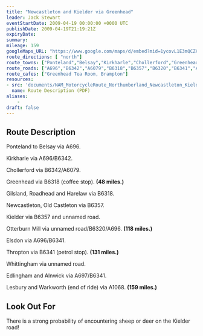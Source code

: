 ```yaml
---
title: "Newcastleton and Kielder via Greenhead"
leader: Jack Stewart
eventStartDate: 2009-04-19 00:00:00 +0000 UTC
publishDate: 2009-04-19T21:19:21Z
expiryDate:
summary:
mileage: 159
googleMaps_URL: "https://www.google.com/maps/d/embed?mid=1ycovL1E3mQCZKsJWfyGSlpmmgLZZBSQC"
route_directions: [ "north"]
route_towns: ["Ponteland","Belsay","Kirkharle","Chollerford","Greenhead","Gilsland","Roadhead","Harelaw","Newcastleton","Old Castleton","Kielder","Otterburn Mill","Elsdon","Thropton","Whittingham","Edlingham","Alnwick","Lesbury","Warkworth"]
route_roads: ["A696","B6342","A6079","B6318","B6357","B6320","B6341","A697","A1068"]
route_cafes: ["Greenhead Tea Room, Brampton"]
resources:
- src: 'documents/NAM_MotorcycleRoute_Northumberland_Newcastleton_Kielder.pdf'
  name: Route Description (PDF)
aliases:
    - 
draft: false
---
```


## Route Description

Ponteland to Belsay via A696.

Kirkharle via A696/B6342.

Chollerford via B6342/A6079.

Greenhead via B6318 (coffee stop). **(48 miles.)**

Gilsland, Roadhead and Harelaw via B6318.

Newcastleton, Old Castleton via B6357.

Kielder via B6357 and unnamed road.

Otterburn Mill via unnamed road/B6320/A696. **(118 miles.)**

Elsdon via A696/B6341.

Thropton via B6341 (petrol stop). **(131 miles.)**

Whittingham via unnamed road.

Edlingham and Alnwick via A697/B6341.

Lesbury and Warkworth (end of ride) via A1068. **(159 miles.)** 

## Look Out For

There is a strong probability of encountering sheep or deer on the Kielder road! 
